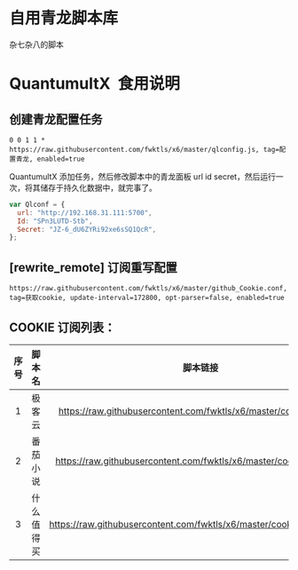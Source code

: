 <!--

* @Author: x6
* @Date: 2023-02-04 19:13:53
 * @LastEditors: x6
 * @LastEditTime: 2023-03-08 17:04:52
 * @FilePath: \mangfu\README.md
    -->

# 自用青龙脚本库

杂七杂八的脚本

# QuantumultX  食用说明

## 创建青龙配置任务

```
0 0 1 1 * https://raw.githubusercontent.com/fwktls/x6/master/qlconfig.js, tag=配置青龙, enabled=true
```

QuantumultX 添加任务，然后修改脚本中的青龙面板 url id secret，然后运行一次，将其储存于持久化数据中，就完事了。

```js
var Qlconf = {
  url: "http://192.168.31.111:5700",
  Id: "SPn3LUTD-Stb",
  Secret: "JZ-6_dU6ZYRi92xe6sSQ1QcR",
};
```

## [rewrite_remote] 订阅重写配置

```
https://raw.githubusercontent.com/fwktls/x6/master/github_Cookie.conf, tag=获取cookie, update-interval=172800, opt-parser=false, enabled=true
```

## COOKIE 订阅列表：

| 序号 |   脚本名   |                               脚本链接                               |
| :--: | :--------: | :------------------------------------------------------------------: |
|  1   |   极客云   |  https://raw.githubusercontent.com/fwktls/x6/master/cookie/jkyck.js  |
|  2   |  番茄小说  | https://raw.githubusercontent.com/fwktls/x6/master/cookie/fqxsck.js  |
|  3   | 什么值得买 | https://raw.githubusercontent.com/fwktls/x6/master/cookie/smzdmck.js |
